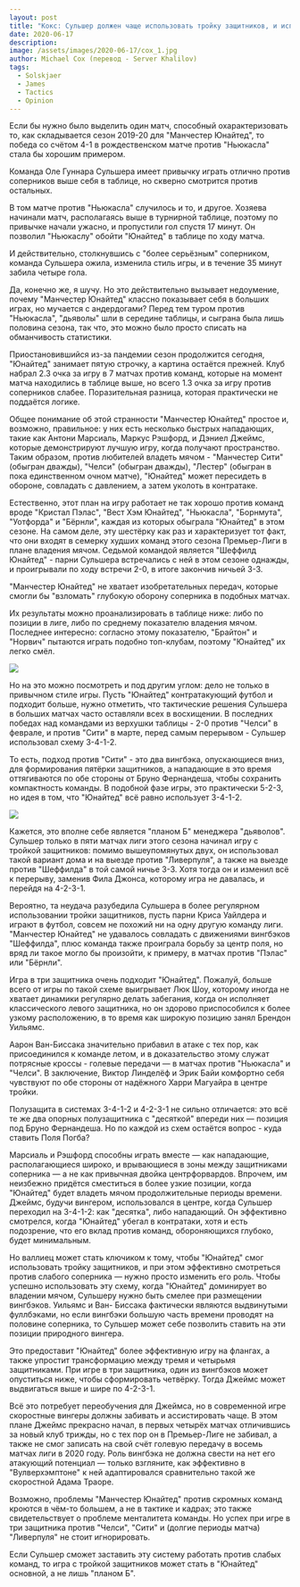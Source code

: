 ```yaml
---
layout: post
title: "Кокс: Сульшер должен чаще использовать тройку защитников, и испытать Джеймса в роли вингбэка"
date: 2020-06-17
description: 
image: /assets/images/2020-06-17/cox_1.jpg
author: Michael Cox (перевод - Server Khalilov)
tags: 
  - Solskjaer
  - James
  - Tactics
  - Opinion
---
```


Если бы нужно было выделить один матч, способный охарактеризовать то, как складывается сезон 2019-20 для "Манчестер Юнайтед", то победа со счётом 4-1 в рождественском матче против "Ньюкасла" стала бы хорошим примером.

Команда Оле Гуннара Сульшера имеет привычку играть отлично против соперников выше себя в таблице, но скверно смотрится против остальных.

В том матче против "Ньюкасла" случилось и то, и другое. Хозяева начинали матч, располагаясь выше в турнирной таблице, поэтому по привычке начали ужасно, и пропустили гол спустя 17 минут. Он позволил "Ньюкаслу" обойти "Юнайтед" в таблице по ходу матча.

И действительно, столкнувшись с "более серьёзным" соперником, команда Сульшера ожила, изменила стиль игры, и в течение 35 минут забила четыре гола.

Да, конечно же, я шучу. Но это действительно вызывает недоумение, почему "Манчестер Юнайтед" классно показывает себя в больших играх, но мучается с андердогами? Перед тем туром против "Ньюкасла", "дьяволы" шли в середине таблицы, и сыграна была лишь половина сезона, так что, это можно было просто списать на обманчивость статистики.

Приостановившийся из-за пандемии сезон продолжится сегодня, "Юнайтед" занимает пятую строчку, а картина остаётся прежней. Клуб набрал 2.3 очка за игру в 7 матчах против команд, которые на момент матча находились в таблице выше, но всего 1.3 очка за игру против соперников слабее. Поразительная разница, которая практически не поддаётся логике.

Общее понимание об этой странности "Манчестер Юнайтед" простое и, возможно, правильное: у них есть несколько быстрых нападающих, такие как Антони Марсиаль, Маркус Рэшфорд, и Дэниел Джеймс, которые демонстрируют лучшую игру, когда получают пространство. Таким образом, против любителей владеть мячом - "Манчестер Сити" (обыгран дважды), "Челси" (обыгран дважды), "Лестер" (обыгран в пока единственном очном матче), "Юнайтед" может пересидеть в обороне, совладать с давлением, а затем уколоть в контратаке.

Естественно, этот план на игру работает не так хорошо против команд вроде "Кристал Пэлас", "Вест Хэм Юнайтед", "Ньюкасла", "Борнмута", "Уотфорда" и "Бёрнли", каждая из которых обыграла "Юнайтед" в этом сезоне. На самом деле, эту шестёрку как раз и характеризует тот факт, что они входят в семерку худших команд этого сезона Премьер-Лиги в плане владения мячом. Седьмой командой является "Шеффилд Юнайтед" - парни Сульшера встречались с ней в этом сезоне однажды, и проигрывали по ходу встречи 2-0, в итоге закончив ничьей 3-3.

"Манчестер Юнайтед" не хватает изобретательных передач, которые смогли бы "взломать" глубокую оборону соперника в подобных матчах.

Их результаты можно проанализировать в таблице ниже: либо по позиции в лиге, либо по среднему показателю владения мячом. Последнее интересно: согласно этому показателю, "Брайтон" и "Норвич" пытаются играть подобно топ-клубам, поэтому "Юнайтед" их легко смёл.

![](/assets/images/2020-06-17/cox_3.png)

Но на это можно посмотреть и под другим углом: дело не только в привычном стиле игры. Пусть "Юнайтед" контратакующий футбол и подходит больше, нужно отметить, что тактические решения Сульшера в больших матчах часто оставляли всех в восхищении. В последних победах над командами из верхушки таблицы - 2-0 против "Челси" в феврале, и против "Сити" в марте, перед самым перерывом - Сульшер использовал схему 3-4-1-2.

То есть, подход против "Сити" - это два вингбэка, опускающиеся вниз, для формирования пятёрки защитников, а нападающие в это время оттягиваются по обе стороны от Бруно Фернандеша, чтобы сохранить компактность команды. В подобной фазе игры, это практически 5-2-3, но идея в том, что "Юнайтед" всё равно использует 3-4-1-2.

![](/assets/images/2020-06-17/cox_2.png)

Кажется, это вполне себе является "планом Б" менеджера "дьяволов". Сульшер только в пяти матчах лиги этого сезона начинал игру с тройкой защитников: помимо вышеупомянутых двух, он использовал такой вариант дома и на выезде против "Ливерпуля", а также на выезде против "Шеффилда" в той самой ничье 3-3. Хотя тогда он и изменил всё к перерыву, заменив Фила Джонса, которому игра не давалась, и перейдя на 4-2-3-1.

Вероятно, та неудача разубедила Сульшера в более регулярном использовании тройки защитников, пусть парни Криса Уайлдера и играют в футбол, совсем не похожий ни на одну другую команду лиги. "Манчестер Юнайтед" не удавалось совладать с движениями вингбэков "Шеффилда", плюс команда также проиграла борьбу за центр поля, но вряд ли такое могло бы произойти, к примеру, в матчах против "Пэлас" или "Бёрнли".

Игра в три защитника очень подходит "Юнайтед". Пожалуй, больше всего от игры по такой схеме выигрывает Люк Шоу, которому иногда не хватает динамики регулярно делать забегания, когда он исполняет классического левого защитника, но он здорово приспособился к более узкому расположению, в то время как широкую позицию занял Брендон Уильямс.

Аарон Ван-Биссака значительно прибавил в атаке с тех пор, как присоединился к команде летом, и в доказательство этому служат потрясные кроссы - голевые передачи — в матчах против "Ньюкасла" и "Челси". В заключение, Виктор Линделёф и Эрик Байи комфортно себя чувствуют по обе стороны от надёжного Харри Магуайра в центре тройки.

Полузащита в системах 3-4-1-2 и 4-2-3-1 не сильно отличается: это всё те же два опорных полузащитника с "десяткой" впереди них — позиция под Бруно Фернандеша. Но по каждой из схем остаётся вопрос - куда ставить Поля Погба?

Марсиаль и Рэшфорд способны играть вместе — как нападающие, располагающиеся широко, и врывающиеся в зоны между защитниками соперника — а не как привычная двойка центрфорвардов. Впрочем, им неизбежно придётся сместиться в более узкие позиции, когда "Юнайтед" будет владеть мячом продолжительные периоды времени. Джеймс, будучи вингером, использовался в центре, когда Сульшер переходил на 3-4-1-2: как "десятка", либо нападающий. Он эффективно смотрелся, когда "Юнайтед" убегал в контратаки, хотя и есть подозрение, что его вклад против команд, обороняющихся глубоко, будет минимальным.

Но валлиец может стать ключиком к тому, чтобы "Юнайтед" смог использовать тройку защитников, и при этом эффективно смотреться против слабого соперника — нужно просто изменить его роль. Чтобы успешно использовать эту схему, когда "Юнайтед" доминирует во владении мячом, Сульшеру нужно быть смелее при размещении вингбэков. Уильямс и Ван- Биссака фактически являются выдвинутыми фуллбэками, но если вингбэки большую часть времени проводят на половине соперника, то Сульшер может себе позволить ставить на эти позиции природного вингера.

Это предоставит "Юнайтед" более эффективную игру на флангах, а также упростит трансформацию между тремя и четырьмя защитниками. При игре в три защитника, один из вингбэков может опуститься ниже, чтобы сформировать четвёрку. Тогда Джеймс может выдвигаться выше и шире по 4-2-3-1.

Всё это потребует переобучения для Джеймса, но в современной игре скоростные вингеры должны забивать и ассистировать чаще. В этом плане Джеймс прекрасно начал, в первых четырёх матчах отличившись за новый клуб трижды, но с тех пор он в Премьер-Лиге не забивал, а также не смог записать на свой счёт голевую передачу в восемь матчах лиги в 2020 году. Роль вингбэка не должна свести на нет его атакующий потенциал — только взгляните, как эффективно в "Вулверхэмптоне" к ней адаптировался сравнительно такой же скоростной Адама Траоре.

Возможно, проблемы "Манчестер Юнайтед" против скромных команд кроются в чём-то большем, а не в тактике и кадрах; это также свидетельствует о проблеме менталитета команды. Но успех при игре в три защитника против "Челси", "Сити" и (долгие периоды матча) "Ливерпуля" не стоит игнорировать.

Если Сульшер сможет заставить эту систему работать против слабых команд, то игра с тройкой защитников может стать в "Юнайтед" основной, а не лишь "планом Б".
